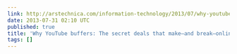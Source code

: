 ```yaml
---
link: http://arstechnica.com/information-technology/2013/07/why-youtube-buffers-the-secret-deals-that-make-and-break-online-video/
date: 2013-07-31 02:10 UTC
published: true
title: 'Why YouTube buffers: The secret deals that make—and break—online video'
tags: []
---
```



